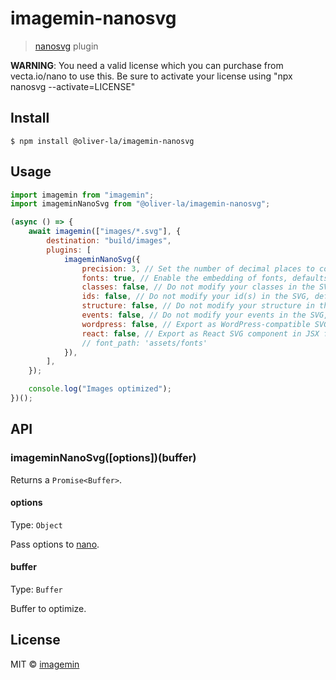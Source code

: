 # imagemin-nanosvg

> [nanosvg](https://vecta.io/nano) plugin

**WARNING**: You need a valid license which you can purchase from vecta.io/nano to use this.
Be sure to activate your license using "npx nanosvg --activate=LICENSE"

## Install

```
$ npm install @oliver-la/imagemin-nanosvg
```

## Usage

```js
import imagemin from "imagemin";
import imageminNanoSvg from "@oliver-la/imagemin-nanosvg";

(async () => {
	await imagemin(["images/*.svg"], {
		destination: "build/images",
		plugins: [
			imageminNanoSvg({
				precision: 3, // Set the number of decimal places to compress for numerical values, defaults to 3.
				fonts: true, // Enable the embedding of fonts, defaults to true. If enabled, will embed fonts into the SVG, if text and fonts are detected. Fonts must be available on Google fonts.
				classes: false, // Do not modify your classes in the SVG, defaults to false.
				ids: false, // Do not modify your id(s) in the SVG, defaults to false.
				structure: false, // Do not modify your structure in the SVG, defaults to false.
				events: false, // Do not modify your events in the SVG, defaults to false.
				wordpress: false, // Export as WordPress-compatible SVG, defaults to false.
				react: false, // Export as React SVG component in JSX file format, defaults to false.
				// font_path: 'assets/fonts'
			}),
		],
	});

	console.log("Images optimized");
})();
```

## API

### imageminNanoSvg([options])(buffer)

Returns a `Promise<Buffer>`.

#### options

Type: `Object`

Pass options to [nano](https://www.npmjs.com/package/nanosvg).

#### buffer

Type: `Buffer`

Buffer to optimize.

## License

MIT © [imagemin](https://github.com/imagemin)
